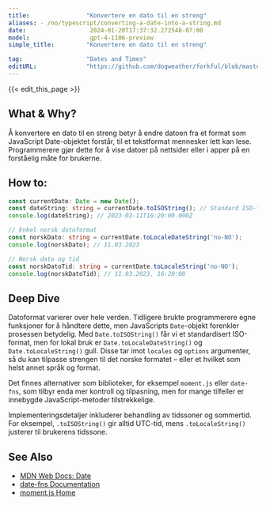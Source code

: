 ```yaml
---
title:                "Konvertere en dato til en streng"
aliases: - /no/typescript/converting-a-date-into-a-string.md
date:                  2024-01-20T17:37:32.272548-07:00
model:                 gpt-4-1106-preview
simple_title:         "Konvertere en dato til en streng"

tag:                  "Dates and Times"
editURL:              "https://github.com/dogweather/forkful/blob/master/content/no/typescript/converting-a-date-into-a-string.md"
---
```


{{< edit_this_page >}}

## What & Why?
Å konvertere en dato til en streng betyr å endre datoen fra et format som JavaScript Date-objektet forstår, til et tekstformat mennesker lett kan lese. Programmerere gjør dette for å vise datoer på nettsider eller i apper på en forståelig måte for brukerne.

## How to:
```TypeScript
const currentDate: Date = new Date();
const dateString: string = currentDate.toISOString(); // Standard ISO-format
console.log(dateString); // 2023-03-11T16:20:00.000Z

// Enkel norsk datoformat
const norskDato: string = currentDate.toLocaleDateString('no-NO');
console.log(norskDato); // 11.03.2023

// Norsk dato og tid
const norskDatoTid: string = currentDate.toLocaleString('no-NO');
console.log(norskDatoTid); // 11.03.2023, 16:20:00
```

## Deep Dive
Datoformat varierer over hele verden. Tidligere brukte programmerere egne funksjoner for å håndtere dette, men JavaScripts `Date`-objekt forenkler prosessen betydelig. Med `Date.toISOString()` får vi et standardisert ISO-format, men for lokal bruk er `Date.toLocaleDateString()` og `Date.toLocaleString()` gull. Disse tar imot `locales` og `options` argumenter, så du kan tilpasse strengen til det norske formatet – eller et hvilket som helst annet språk og format.

Det finnes alternativer som biblioteker, for eksempel `moment.js` eller `date-fns`, som tilbyr enda mer kontroll og tilpasning, men for mange tilfeller er innebygde JavaScript-metoder tilstrekkelige.

Implementeringsdetaljer inkluderer behandling av tidssoner og sommertid. For eksempel, `.toISOString()` gir alltid UTC-tid, mens `.toLocaleString()` justerer til brukerens tidssone.

## See Also
- [MDN Web Docs: Date](https://developer.mozilla.org/en-US/docs/Web/JavaScript/Reference/Global_Objects/Date)
- [date-fns Documentation](https://date-fns.org/docs/Getting-Started)
- [moment.js Home](https://momentjs.com/)
